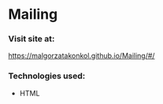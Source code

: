 # Mailing

### Visit site at:
https://malgorzatakonkol.github.io/Mailing/#/

### Technologies used:
* HTML
